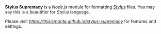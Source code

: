 **Stylus Supremacy** is a *Node.js* module for formatting *[Stylus](http://stylus-lang.com)* files. You may say this is a beautifier for *Stylus* language.

Please visit _https://thisismanta.github.io/stylus-supremacy_ for features and settings.
